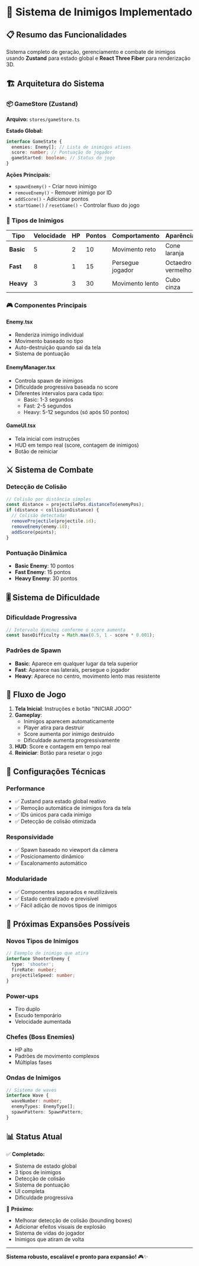 # 🎯 Sistema de Inimigos Implementado

## 📋 Resumo das Funcionalidades

Sistema completo de geração, gerenciamento e combate de inimigos usando **Zustand** para estado global e **React Three Fiber** para renderização 3D.

## 🏗️ Arquitetura do Sistema

### 📦 **GameStore (Zustand)**

**Arquivo:** `stores/gameStore.ts`

**Estado Global:**

```typescript
interface GameState {
  enemies: Enemy[]; // Lista de inimigos ativos
  score: number; // Pontuação do jogador
  gameStarted: boolean; // Status do jogo
}
```

**Ações Principais:**

- `spawnEnemy()` - Criar novo inimigo
- `removeEnemy()` - Remover inimigo por ID
- `addScore()` - Adicionar pontos
- `startGame()` / `resetGame()` - Controlar fluxo do jogo

### 🤖 **Tipos de Inimigos**

| Tipo      | Velocidade | HP  | Pontos | Comportamento    | Aparência         |
| --------- | ---------- | --- | ------ | ---------------- | ----------------- |
| **Basic** | 5          | 2   | 10     | Movimento reto   | Cone laranja      |
| **Fast**  | 8          | 1   | 15     | Persegue jogador | Octaedro vermelho |
| **Heavy** | 3          | 3   | 30     | Movimento lento  | Cubo cinza        |

### 🎮 **Componentes Principais**

#### **Enemy.tsx**

- Renderiza inimigo individual
- Movimento baseado no tipo
- Auto-destruição quando sai da tela
- Sistema de pontuação

#### **EnemyManager.tsx**

- Controla spawn de inimigos
- Dificuldade progressiva baseada no score
- Diferentes intervalos para cada tipo:
  - Basic: 1-3 segundos
  - Fast: 2-5 segundos
  - Heavy: 5-12 segundos (só após 50 pontos)

#### **GameUI.tsx**

- Tela inicial com instruções
- HUD em tempo real (score, contagem de inimigos)
- Botão de reiniciar

## ⚔️ Sistema de Combate

### **Detecção de Colisão**

```typescript
// Colisão por distância simples
const distance = projectilePos.distanceTo(enemyPos);
if (distance < collisionDistance) {
  // Colisão detectada!
  removeProjectile(projectile.id);
  removeEnemy(enemy.id);
  addScore(points);
}
```

### **Pontuação Dinâmica**

- **Basic Enemy**: 10 pontos
- **Fast Enemy**: 15 pontos
- **Heavy Enemy**: 30 pontos

## 🎚️ Sistema de Dificuldade

### **Dificuldade Progressiva**

```typescript
// Intervalo diminui conforme o score aumenta
const baseDifficulty = Math.max(0.5, 1 - score * 0.001);
```

### **Padrões de Spawn**

- **Basic**: Aparece em qualquer lugar da tela superior
- **Fast**: Aparece nas laterais, persegue o jogador
- **Heavy**: Aparece no centro, movimento lento mas resistente

## 🎯 Fluxo de Jogo

1. **Tela Inicial**: Instruções e botão "INICIAR JOGO"
2. **Gameplay**:
   - Inimigos aparecem automaticamente
   - Player atira para destruir
   - Score aumenta por inimigo destruído
   - Dificuldade aumenta progressivamente
3. **HUD**: Score e contagem em tempo real
4. **Reiniciar**: Botão para resetar o jogo

## 🔧 Configurações Técnicas

### **Performance**

- ✅ Zustand para estado global reativo
- ✅ Remoção automática de inimigos fora da tela
- ✅ IDs únicos para cada inimigo
- ✅ Detecção de colisão otimizada

### **Responsividade**

- ✅ Spawn baseado no viewport da câmera
- ✅ Posicionamento dinâmico
- ✅ Escalonamento automático

### **Modularidade**

- ✅ Componentes separados e reutilizáveis
- ✅ Estado centralizado e previsível
- ✅ Fácil adição de novos tipos de inimigos

## 🚀 Próximas Expansões Possíveis

### **Novos Tipos de Inimigos**

```typescript
// Exemplo de inimigo que atira
interface ShooterEnemy {
  type: 'shooter';
  fireRate: number;
  projectileSpeed: number;
}
```

### **Power-ups**

- Tiro duplo
- Escudo temporário
- Velocidade aumentada

### **Chefes (Boss Enemies)**

- HP alto
- Padrões de movimento complexos
- Múltiplas fases

### **Ondas de Inimigos**

```typescript
// Sistema de waves
interface Wave {
  waveNumber: number;
  enemyTypes: EnemyType[];
  spawnPattern: SpawnPattern;
}
```

## 📊 Status Atual

✅ **Completado:**

- Sistema de estado global
- 3 tipos de inimigos
- Detecção de colisão
- Sistema de pontuação
- UI completa
- Dificuldade progressiva

🔄 **Próximo:**

- Melhorar detecção de colisão (bounding boxes)
- Adicionar efeitos visuais de explosão
- Sistema de vidas do jogador
- Inimigos que atiram de volta

---

**Sistema robusto, escalável e pronto para expansão!** 🎮✨
